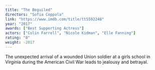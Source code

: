 ```yaml
---
title: "The Beguiled"
directors: "Sofia Coppola"
link: "https://www.imdb.com/title/tt5592248"
year: "2017"
awards: ["Best Supporting Actress"]
actors: ["Colin Farrell", "Nicole Kidman", "Elle Fanning"]
rating: "8"
weight: -2017
---
```

The unexpected arrival of a wounded Union soldier at a girls school in Virginia during the American Civil War leads to jealousy and betrayal. 